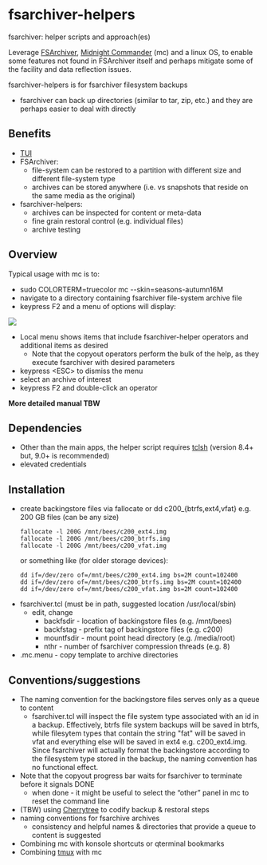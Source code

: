 # fsarchiver-helpers

fsarchiver: helper scripts and approach(es)

Leverage [FSArchiver](https://www.fsarchiver.org/), [Midnight Commander](https://midnight-commander.org/) (mc) and a linux OS, to enable some features not found in FSArchiver itself and perhaps mitigate some of the facility and data reflection issues.

fsarchiver-helpers is for fsarchiver filesystem backups

+ fsarchiver can back up directories (similar to tar, zip, etc.) and they are perhaps easier to deal with directly

## Benefits
+ [TUI](https://en.wikipedia.org/wiki/Text-based_user_interface)
+ FSArchiver:
  + file-system can be restored to a partition with different size and different file-system type
  + archives can be stored anywhere (i.e. vs snapshots that reside on the same media as the original)
+ fsarchiver-helpers:
  + archives can be inspected for content or meta-data
  + fine grain restoral control (e.g. individual files)
  + archive testing

## Overview 
Typical usage with mc is to: 
+ sudo COLORTERM=truecolor mc --skin=seasons-autumn16M
+ navigate to a directory containing fsarchiver file-system archive file
+ keypress F2 and a menu of options will display:

![](/../main/images/mc_with_fshelp_menu.jpg)

+ Local menu shows items that include fsarchiver-helper operators and additional items as desired
  + Note that the copyout operators perform the bulk of the help, as they execute fsarchiver with desired parameters 
+ keypress \<ESC\> to dismiss the menu
+ select an archive of interest
+ keypress F2 and double-click an operator

**More detailed manual TBW**

## Dependencies
+ Other than the main apps, the helper script requires [tclsh](https://sourceforge.net/projects/tcl/files/) (version 8.4+ but, 9.0+ is recommended)
+ elevated credentials

## Installation
+ create backingstore files via fallocate or dd c200_{btrfs,ext4,vfat} e.g. 200 GB files (can be any size)
  ```
  fallocate -l 200G /mnt/bees/c200_ext4.img
  fallocate -l 200G /mnt/bees/c200_btrfs.img
  fallocate -l 200G /mnt/bees/c200_vfat.img
  ```
  or something like (for older storage devices):
  ```
  dd if=/dev/zero of=/mnt/bees/c200_ext4.img bs=2M count=102400
  dd if=/dev/zero of=/mnt/bees/c200_btrfs.img bs=2M count=102400
  dd if=/dev/zero of=/mnt/bees/c200_vfat.img bs=2M count=102400
  ```
+ fsarchiver.tcl (must be in path, suggested location /usr/local/sbin)
  - edit, change
    - backfsdir - location of backingstore files (e.g. /mnt/bees)
    - backfstag - prefix tag of backingstore files (e.g. c200)
    - mountfsdir - mount point head directory (e.g. /media/root)
    - nthr - number of fsarchiver compression threads (e.g. 8)
+ .mc.menu - copy template to archive directories

## Conventions/suggestions
   - The naming convention for the backingstore files serves only as a queue to content
     - fsarchiver.tcl will inspect the file system type associated with an id in a backup. Effectively, btrfs file system backups will be saved in btrfs, while filesytem types that contain the string "fat" will be saved in vfat and everything else will be saved in ext4 e.g. c200_ext4.img. Since fsarchiver will actually format the backingstore according to the filesystem type stored in the backup, the naming convention has no functional effect.
   - Note that the copyout progress bar waits for fsarchiver to terminate before it signals DONE
      - when done - it might be useful to select the “other” panel in mc to reset the command line
   - (TBW) using [Cherrytree](https://www.giuspen.net/cherrytree/) to codify backup & restoral steps
   - naming conventions for fsarchive archives
     - consistency and helpful names & directories that provide a queue to content is suggested
   - Combining mc with konsole shortcuts or qterminal bookmarks
   - Combining [tmux](https://github.com/tmux/tmux/wiki) with mc
   

